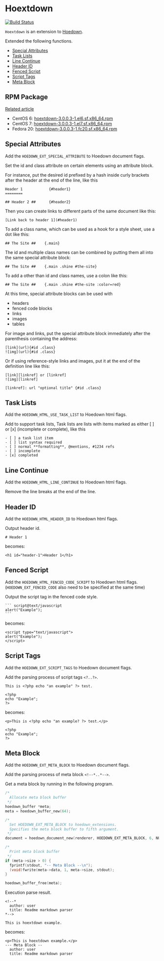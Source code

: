 # Hoextdown

[![Build Status](https://api.travis-ci.org/kjdev/hoextdown.png?branch=master)](https://travis-ci.org/kjdev/hoextdown)

`Hoextdown` is an extension to [Hoedown](https://github.com/hoedown/hoedown).

Extended the following functions.

* [Special Attributes](#special-attributes)
* [Task Lists](#task-lists)
* [Line Continue](#line-continue)
* [Header ID](#header-id)
* [Fenced Script](#fenced-script)
* [Script Tags](#script-tags)
* [Meta Block](#meta-block)

## RPM Package

[Related article](http://hiden.samurai-factory.jp/c/hoextdown/download)

* CentOS 6: [hoextdown-3.0.0.3-1.el6.sf.x86_64.rpm](http://hiden.samurai-factory.jp/download/rpm/el6/hoextdown-3.0.0.3-1.el6.sf.x86_64.rpm)
* CentOS 7: [hoextdown-3.0.0.3-1.el7.sf.x86_64.rpm](http://hiden.samurai-factory.jp/download/rpm/el7/hoextdown-3.0.0.3-1.el7.sf.x86_64.rpm)
* Fedora 20: [hoextdown-3.0.0.3-1.fc20.sf.x86_64.rpm](http://hiden.samurai-factory.jp/download/rpm/fc20/hoextdown-3.0.0.3-1.fc20.sf.x86_64.rpm)

## Special Attributes

Add the `HOEDOWN_EXT_SPECIAL_ATTRIBUTE` to Hoedown document flags.

Set the id and class attribute on certain elements using an attribute block.

For instance, put the desired id prefixed by a hash inside curly brackets after
the header at the end of the line, like this

```
Header 1            {#header1}
========

## Header 2 ##      {#header2}
```

Then you can create links to different parts of the same document like this:

```
[Link back to header 1](#header1)
```

To add a class name, which can be used as a hook for a style sheet, use a dot
like this:

```
## The Site ##    {.main}
```

The id and multiple class names can be combined by putting them all into the
same special attribute block:

```
## The Site ##    {.main .shine #the-site}
```

To add a other than id and class names, use a colon like this:

```
## The Site ##    {.main .shine #the-site :color=red}
```

At this time, special attribute blocks can be used with

* headers
* fenced code blocks
* links
* images
* tables

For image and links, put the special attribute block immediately after the
parenthesis containing the address:

```
[link](url){#id .class}
![img](url){#id .class}
```

Or if using reference-style links and images, put it at the end of the
definition line like this:

```
[link][linkref] or [linkref]
![img][linkref]

[linkref]: url "optional title" {#id .class}
```

## Task Lists

Add the `HOEDOWN_HTML_USE_TASK_LIST` to Hoedown html flags.

Add to support task lists, Task lists are lists with items marked as either [ ]
or [x] (incomplete or complete), like this

```
- [ ] a task list item
- [ ] list syntax required
- [ ] normal **formatting**, @mentions, #1234 refs
- [ ] incomplete
- [x] completed
```

## Line Continue

Add the `HOEDOWN_HTML_LINE_CONTINUE` to Hoedown html flags.

Remove the line breaks at the end of the line.

## Header ID

Add the `HOEDOWN_HTML_HEADER_ID` to Hoedown html flags.

Output header id.

```
# Header 1
```

becomes:

```
<h1 id="header-1">Header 1</h1>
```

## Fenced Script

Add the `HOEDOWN_HTML_FENCED_CODE_SCRIPT` to Hoedown html flags.
(`HOEDOWN_EXT_FENCED_CODE` also need to be specified at the same time)

Output the script tag in the fenced code style.

    ``` script@text/javascript
    alert("Example");
    ```

becomes:

```
<script type="text/javascript">
alert("Example");
</script>
```

## Script Tags

Add the `HOEDOWN_EXT_SCRIPT_TAGS` to Hoedown document flags.

Add the parsing process of script tags `<?..?>`.

```
This is <?php echo "an example" ?> test.

<?php
echo "Example";
?>
```

becomes:

```
<p>This is <?php echo "an example? ?> test.</p>

<?php
echo "Example";
?>
```

## Meta Block

Add the `HOEDOWN_EXT_META_BLOCK` to Hoedown document flags.

Add the parsing process of meta block `<!--*..*-->`.

Get a meta block by running in the following program.

```c
/*
  Allocate meta block buffer
 */
hoedown_buffer *meta;
meta = hoedown_buffer_new(64);

/*
  Set HOEDOWN_EXT_META_BLOCK to hoedown_extensions.
  Specifies the meta block buffer to fifth argument.
 */
document = hoedown_document_new(renderer, HOEDOWN_EXT_META_BLOCK, 6, NULL, meta);

/*
  Print meta block buffer
 */
if (meta->size > 0) {
  fprintf(stdout, "-- Meta Block --\n");
  (void)fwrite(meta->data, 1, meta->size, stdout);
}

hoedown_buffer_free(meta);
```

Execution parse result.

```
<!--*
  author: user
  title: Readme markdown parser
*-->

This is hoextdown example.
```

becomes:

```
<p>This is hoextdown example.</p>
--- Meta Block --
  author: user
  title: Readme markdown parser
```
